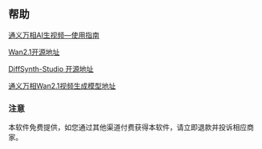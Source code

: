 ## 帮助

[通义万相AI生视频—使用指南](https://alidocs.dingtalk.com/i/nodes/jb9Y4gmKWrx9eo4dCql9LlbYJGXn6lpz?spm=5176.29623064.0.0.41ed1ece1a40s1&utm_scene=person_space)

[Wan2.1开源地址](https://github.com/Wan-Video/Wan2.1/tree/main)

[DiffSynth-Studio 开源地址](https://github.com/modelscope/DiffSynth-Studio)

[通义万相Wan2.1视频生成模型地址](https://modelscope.cn/collections/tongyiwanxiang-Wan21-shipinshengcheng-67ec9b23fd8d4f)

### 注意

本软件免费提供，如您通过其他渠道付费获得本软件，请立即退款并投诉相应商家。
